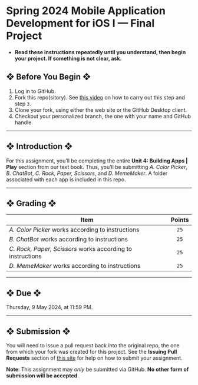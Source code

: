 # Spring 2024 Mobile Application Development for iOS I — Final Project

* **Read these instructions repeatedly until you understand, then begin your project. If something is not clear, ask.**

## ❖ Before You Begin ❖

1. Log in to GitHub.
2. Fork this repo(sitory). See [this video](http://code-warrior.github.io/tutorials/git/github/forking-and-cloning-at-the-github-web-site/) on how to carry out this step and step `3`.
3. Clone your fork, using either the web site or the GitHub Desktop client.
4. Checkout your personalized branch, the one with your name and GitHub handle.

---

## ❖ Introduction ❖

For this assignment, you’ll be completing the entire **Unit 4: Building Apps | Play** section from our text book. Thus, you’ll be submitting *A. Color Picker*, *B. ChatBot*, *C. Rock, Paper, Scissors*, and *D. MemeMaker*. A folder associated with each app is included in this repo.

---

## ❖ Grading ❖

| Item                                                       | Points  |
|------------------------------------------------------------|:-------:|
| *A. Color Picker* works according to instructions          | `25`    |
| *B. ChatBot* works according to instructions               | `25`    |
| *C. Rock, Paper, Scissors* works according to instructions | `25`    |
| *D. MemeMaker* works according to instructions             | `25`    |

---

## ❖ Due ❖

Thursday, 9 May 2024, at 11:59 PM.

---

## ❖ Submission ❖

You will need to issue a pull request back into the original repo, the one from which your fork was created for this project. See the **Issuing Pull Requests** section of [this site](http://code-warrior.github.io/tutorials/git/github/index.html) for help on how to submit your assignment.

**Note**: This assignment may _only_ be submitted via GitHub. **No other form of submission will be accepted**.
